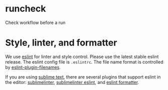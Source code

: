 # runcheck
Check workflow before a run


# Style, linter, and formatter

We use [eslint](http://eslint.org/) for linter and style control. Please use the latest stable eslint release. The eslint config file is `.eslintrc`. The file name format is controlled by [eslint-plugin-filenames](https://github.com/selaux/eslint-plugin-filenames).  

If you are using [sublime text](https://www.sublimetext.com/), there are several plugins that support eslint in the editor: [sublimelinter](http://www.sublimelinter.com/en/latest/), [sublimelinter eslint](https://github.com/roadhump/SublimeLinter-eslint), and [eslint formatter](https://github.com/TheSavior/ESLint-Formatter). 
